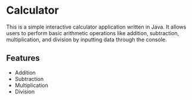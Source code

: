 # Calculator

This is a simple interactive calculator application written in Java. It allows users to perform basic arithmetic operations like addition, subtraction, multiplication, and division by inputting data through the console.

## Features
- Addition
- Subtraction
- Multiplication
- Division
